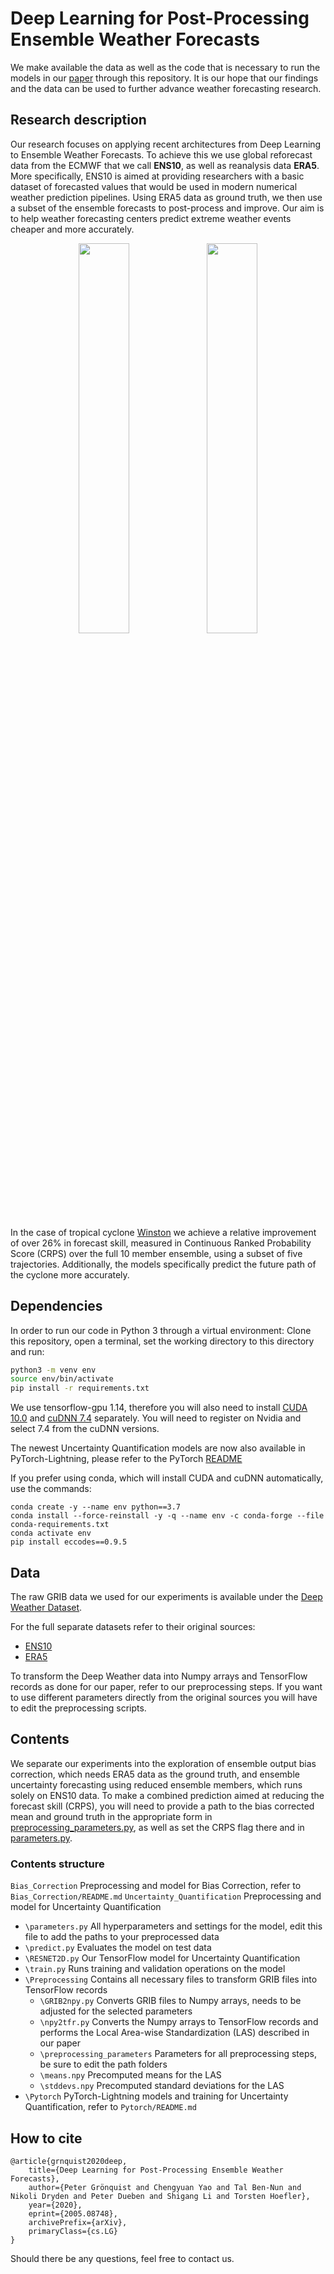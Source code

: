# Deep Learning for Post-Processing Ensemble Weather Forecasts 
 
We make available the data as well as the code that is necessary to run the models in our [paper](https://arxiv.org/abs/2005.08748) through this repository. It is our hope that our findings and the data can be used to further advance weather forecasting research.

## Research description

Our research focuses on applying recent architectures from Deep Learning to Ensemble Weather Forecasts. To achieve this we use global reforecast data from the ECMWF that we call **ENS10**, as well as reanalysis data **ERA5**. More specifically, ENS10 is aimed at providing researchers with a basic dataset of forecasted values that would be used in modern numerical weather prediction pipelines. Using ERA5 data as ground truth, we then use a subset of the ensemble forecasts to post-process and improve. Our aim is to help weather forecasting centers predict extreme weather events cheaper and more accurately. 

<p align="center">
<img width="40%" src="/report/G_Winston_E10_step1.png">
<img width="40%" src="/report/G_Winston_B5U5C-E10_step1.png">
</p>

In the case of tropical cyclone [Winston](https://en.wikipedia.org/wiki/Cyclone_Winston) we achieve a relative improvement of over 26% in forecast skill, measured in Continuous Ranked Probability Score (CRPS) over the full 10 member ensemble, using a subset of five trajectories. Additionally, the models specifically predict the future path of the cyclone more accurately. 

## Dependencies
In order to run our code in Python 3 through a virtual environment: Clone this repository, open a terminal, set the working directory to this directory and run:
```bash
python3 -m venv env
source env/bin/activate
pip install -r requirements.txt
```

We use tensorflow-gpu 1.14, therefore you will also need to install [CUDA 10.0](https://developer.nvidia.com/cuda-10.0-download-archive) and [cuDNN 7.4](https://developer.nvidia.com/cudnn) separately. You will need to register on Nvidia and select 7.4 from the cuDNN versions.  

The newest Uncertainty Quantification models are now also available in PyTorch-Lightning, please refer to the PyTorch [README](Uncertainty_Quantification/Pytorch/README.md)

If you prefer using conda, which will install CUDA and cuDNN automatically, use the commands:  
```
conda create -y --name env python==3.7
conda install --force-reinstall -y -q --name env -c conda-forge --file conda-requirements.txt
conda activate env
pip install eccodes==0.9.5
```

## Data
The raw GRIB data we used for our experiments is available under the [Deep Weather Dataset](http://spclstorage.inf.ethz.ch/projects/deep-weather/).  

For the full separate datasets refer to their original sources:
- [ENS10](https://confluence.ecmwf.int/display/UDOC/ECMWF+ENS+for+Machine+Learning+%28ENS4ML%29+Dataset)
- [ERA5](https://cds.climate.copernicus.eu/cdsapp#!/dataset/reanalysis-era5-pressure-levels?tab=form)

To transform the Deep Weather data into Numpy arrays and TensorFlow records as done for our paper, refer to our preprocessing steps. If you want to use different parameters directly from the original sources you will have to edit the preprocessing scripts.

## Contents

We separate our experiments into the exploration of ensemble output bias correction, which needs ERA5 data as the ground truth, and ensemble uncertainty forecasting using reduced ensemble members, which runs solely on ENS10 data.
To make a combined prediction aimed at reducing the forecast skill (CRPS), you will need to provide a path to the bias corrected mean and ground truth in the appropriate form in [preprocessing_parameters.py](Uncertainty_Quantification/Preprocessing/preprocessing_parameters.py), as well as set the CRPS flag there and in [parameters.py](Uncertainty_Quantification/parameters.py).

### Contents structure
`Bias_Correction` Preprocessing and model for Bias Correction, refer to `Bias_Correction/README.md`
`Uncertainty_Quantification` Preprocessing and model for Uncertainty Quantification
 - `\parameters.py` All hyperparameters and settings for the model, edit this file to add the paths to your preprocessed data
 - `\predict.py` Evaluates the model on test data
 - `\RESNET2D.py` Our TensorFlow model for Uncertainty Quantification
 - `\train.py` Runs training and validation operations on the model
 - `\Preprocessing` Contains all necessary files to transform GRIB files into TensorFlow records
    - `\GRIB2npy.py` Converts GRIB files to Numpy arrays, needs to be adjusted for the selected parameters
    - `\npy2tfr.py` Converts the Numpy arrays to TensorFlow records and performs the Local Area-wise Standardization (LAS) described in our paper
    - `\preprocessing_parameters` Parameters for all preprocessing steps, be sure to edit the path folders
    - `\means.npy` Precomputed means for the LAS
    - `\stddevs.npy` Precomputed standard deviations for the LAS
 - `\Pytorch` PyTorch-Lightning models and training for Uncertainty Quantification, refer to `Pytorch/README.md`

## How to cite
```
@article{grnquist2020deep,
    title={Deep Learning for Post-Processing Ensemble Weather Forecasts},
    author={Peter Grönquist and Chengyuan Yao and Tal Ben-Nun and Nikoli Dryden and Peter Dueben and Shigang Li and Torsten Hoefler},
    year={2020},
    eprint={2005.08748},
    archivePrefix={arXiv},
    primaryClass={cs.LG}
}
```
Should there be any questions, feel free to contact us.


